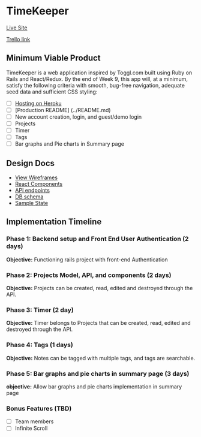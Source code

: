 # TimeKeeper

[Live Site][live]

[Trello link][trello]

[heroku]: http://www.herokuapp.com
[trello]: https://trello.com/b/KiU9c9Iu/timekeeper

## Minimum Viable Product

TimeKeeper is a web application inspired by Toggl.com built using Ruby on Rails
and React/Redux.  By the end of Week 9, this app will, at a minimum, satisfy the
following criteria with smooth, bug-free navigation, adequate seed data and
sufficient CSS styling:

- [ ] [Hosting on Heroku][live]
- [ ] [Production README] (../README.md)
- [ ] New account creation, login, and guest/demo login
- [ ] Projects
- [ ] Timer
- [ ] Tags
- [ ] Bar graphs and Pie charts in Summary page

## Design Docs
* [View Wireframes][wireframes]
* [React Components][components]
* [API endpoints][api-endpoints]
* [DB schema][schema]
* [Sample State][sample-state]

[wireframes]: docs/wireframes
[components]: docs/component-hierarchy.md
[sample-state]: docs/sample-state.md
[api-endpoints]: docs/api-endpoints.md
[schema]: docs/schema.md

## Implementation Timeline

### Phase 1: Backend setup and Front End User Authentication (2 days)

**Objective:** Functioning rails project with front-end Authentication

### Phase 2: Projects Model, API, and components (2 days)

**Objective:** Projects can be created, read, edited and destroyed through
the API.

### Phase 3: Timer (2 day)

**Objective:** Timer belongs to Projects that can be created, read, edited and destroyed through the API.

### Phase 4: Tags (1 days)

**Objective:** Notes can be tagged with multiple tags, and tags are searchable.

### Phase 5: Bar graphs and pie charts in summary page (3 days)

**objective:** Allow bar graphs and pie charts implementation in summary page

### Bonus Features (TBD)
- [ ] Team members
- [ ] Infinite Scroll

[live]: http://www.herokuapp.com
